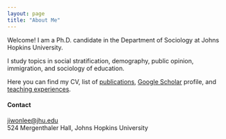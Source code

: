 ```yaml
---
layout: page
title: "About Me"
---
```


Welcome! I am a Ph.D. candidate in the Department of Sociology at Johns Hopkins University. <br>

I study topics in  social stratification, demography, public opinion, immigration, and sociology of education. 

Here you can find my CV, list of [publications](http://jiwonlee.net/research/), [Google Scholar](https://https://scholar.google.com/citations?user=nszIX_sAAAAJ&hl=en) profile, and [teaching experiences](https://jiwonlee.net/about/). 
  
  
    
#### Contact
<jiwonlee@jhu.edu>  
524 Mergenthaler Hall, Johns Hopkins University
